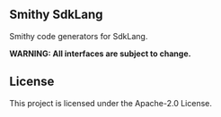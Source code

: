 ## Smithy SdkLang

Smithy code generators for SdkLang.

**WARNING: All interfaces are subject to change.**

## License

This project is licensed under the Apache-2.0 License.

